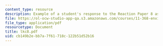```yaml
---
content_type: resource
description: Example of a student's response to the Reaction Paper 8 assignment.
file: https://ol-ocw-studio-app-qa.s3.amazonaws.com/courses/11-368-environmental-justice-fall-2004/cb149b2ebb7a7f61718c122b51d52b16_lkc8.pdf
file_type: application/pdf
resourcetype: Document
title: lkc8.pdf
uid: cb149b2e-bb7a-7f61-718c-122b51d52b16
---
```

